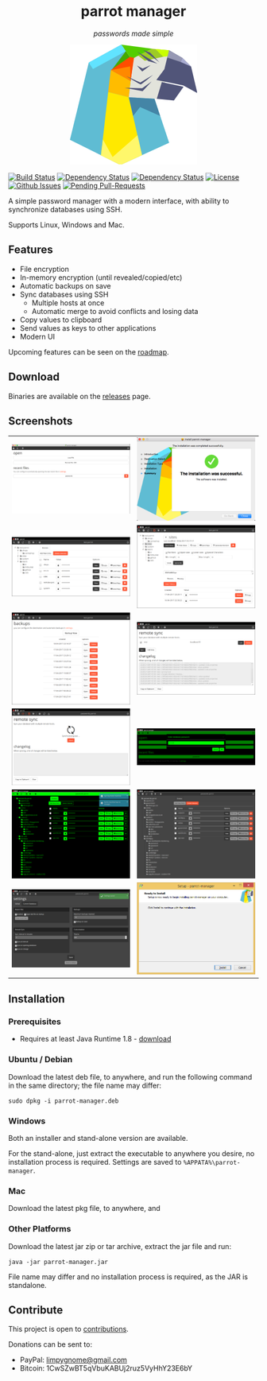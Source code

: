 <h1 align="center">
    parrot manager
</h1>
<p align="center">
    <i>passwords made simple</i>
</p>

<p align="center">
    <img src="parrot-manager/src/main/resources/icons/parrot-icon.png" alt="parrot logo" />
</p>

[![Build Status](https://travis-ci.org/limpygnome/parrot-manager.svg)](https://travis-ci.org/limpygnome/parrot-manager)
[![Dependency Status](https://gemnasium.com/badges/github.com/limpygnome/parrot-manager.svg)](https://gemnasium.com/github.com/limpygnome/parrot-manager)
[![Dependency Status](https://www.versioneye.com/user/projects/58f5b1d4307d03003e9de24e/badge.svg?style=flat-square)](https://www.versioneye.com/user/projects/58f5b1d4307d03003e9de24e)
[![License](http://img.shields.io/:license-mit-blue.svg?style=flat-square)](http://badges.mit-license.org)
[![Github Issues](http://githubbadges.herokuapp.com/limpygnome/parrot-manager/issues.svg?style=flat-square)](https://github.com/limpygnome/parrot-manager/issues)
[![Pending Pull-Requests](http://githubbadges.herokuapp.com/limpygnome/parrot-manager/pulls.svg?style=flat-square)](https://github.com/limpygnome/parrot-manager/pulls)

A simple password manager with a modern interface, with ability to synchronize databases using SSH.

Supports Linux, Windows and Mac.

## Features
- File encryption
- In-memory encryption (until revealed/copied/etc)
- Automatic backups on save
- Sync databases using SSH
    - Multiple hosts at once
    - Automatic merge to avoid conflicts and losing data
- Copy values to clipboard
- Send values as keys to other applications
- Modern UI

Upcoming features can be seen on the [roadmap](roadmap.md).


## Download
Binaries are available on the [releases](https://github.com/limpygnome/parrot-manager/releases) page.


## Screenshots
<table>
    <tr>
        <td>
            <img src="media/screenshot-mac-menu.png" alt="open menu on mac" />
        </td>
        <td>
            <img src="media/screenshot-mac-installer.png" alt="installer for mac" />
        </td>
    </tr>
    <tr>
        <td>
            <img src="media/screenshot-list.png" alt="listing of entries" />
        </td>
        <td>
            <img src="media/screenshot-entry.png" alt="viewing an entry and history" />
        </td>
    </tr>
    <tr>
        <td>
            <img src="media/screenshot-backups.png" alt="database backups" />
        </td>
        <td>
            <img src="media/screenshot-sync.png" alt="database backups" />
        </td>
    </tr>
    <tr>
        <td>
            <img src="media/screenshot-sync-2.png" alt="database backups" />
        </td>
        <td>
            <img src="media/screenshot-password.png" alt="entering password with hacker theme" />
        </td>
    </tr>
    <tr>
        <td>
            <img src="media/screenshot-hacker.png" alt="hacker theme" />
        </td>
        <td>
            <img src="media/screenshot-dark.png" alt="dark theme" />
        </td>
    </tr>
    <tr>
        <td>
            <img src="media/screenshot-settings.png" alt="settings with dark theme" />
        </td>
        <td>
            <img src="media/screenshot-windows-installer.png" alt="windows installer" />
        </td>
    </tr>
</table>


## Installation
### Prerequisites
- Requires at least Java Runtime 1.8 - [download](http://www.oracle.com/technetwork/java/javase/downloads/jre8-downloads-2133155.html)

### Ubuntu / Debian
Download the latest deb file, to anywhere, and run the following command in the same directory; the file name
may differ:

````
sudo dpkg -i parrot-manager.deb
````

### Windows
Both an installer and stand-alone version are available.

For the stand-alone, just extract the executable to anywhere you desire, no installation process is required. Settings
are saved to `%APPATA%\parrot-manager`.

### Mac
Download the latest pkg file, to anywhere, and

### Other Platforms
Download the latest jar zip or tar archive, extract the jar file and run:

````
java -jar parrot-manager.jar
````

File name may differ and no installation process is required, as the JAR is standalone.


## Contribute
This project is open to [contributions](contribute.md).

Donations can be sent to:
* PayPal: limpygnome@gmail.com
* Bitcoin: 1CwSZwBT5qVbuKABUj2ruz5VyHhY23E6bY
